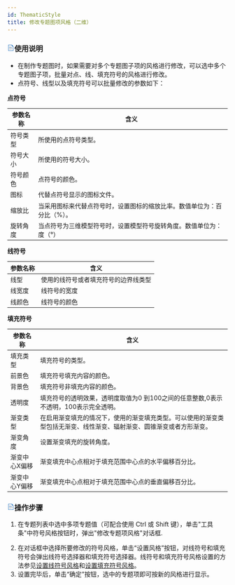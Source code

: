 ```yaml
---
id: ThematicStyle
title: 修改专题图项风格（二维）
---
```

### ![](../img/read.gif)使用说明

* 在制作专题图时，如果需要对多个专题图子项的风格进行修改，可以选中多个专题图子项，批量对点、线、填充符号的风格进行修改。
* 点符号、线型以及填充符号可以批量修改的参数如下： 

**点符号**

**参数名称** | **含义**  
---|---  
符号类型 | 所使用的点符号类型。  
符号大小 | 所使用的符号大小。  
符号颜色 | 点符号的颜色。  
图标 | 代替点符号显示的图标文件。  
缩放比 | 当采用图标来代替点符号时，设置图标的缩放比率。数值单位为：百分比（%）。  
旋转角度 | 当点符号为三维模型符号时，设置模型符号旋转角度。数值单位为：度（°）  
  
**线符号**

**参数名称** | **含义**  
---|---  
线型 | 使用的线符号或者填充符号的边界线类型  
线宽度 | 线符号的宽度  
线颜色 | 线符号的颜色  
  
**填充符号**

**参数名称** | **含义**  
---|---  
填充类型 | 填充符号的类型。  
前景色 | 填充符号填充内容的颜色。  
背景色 | 填充符号非填充内容的颜色。  
透明度 | 填充符号的透明效果，透明度取值为0 到100之间的任意整数,0表示不透明，100表示完全透明。  
渐变类型 | 在启用渐变填充的情况下，使用的渐变填充类型。可以使用的渐变类型包括无渐变、线性渐变、辐射渐变、圆锥渐变或者方形渐变。  
渐变角度 | 设置渐变填充的旋转角度。  
渐变中心X偏移 | 渐变填充中心点相对于填充范围中心点的水平偏移百分比。  
渐变中心Y偏移 | 渐变填充中心点相对于填充范围中心点的垂直偏移百分比。  

### ![](../img/read.gif)操作步骤

1. 在专题列表中选中多项专题值（可配合使用 Ctrl 或 Shift 键），单击"工具条"中符号风格按钮时，弹出"修改专题项风格"对话框. 
<!-- ![](img/BatchSettingStyle.png)     -->
2. 在对话框中选择所要修改的符号风格，单击“设置风格”按钮，对线符号和填充符号会弹出线符号选择器和填充符号选择器。线符号和填充符号风格设置的方法参见[设置线符号风格](../../Visualization/LayerStyle/LineSymStyle.html)和[设置填充符号风格](../../Visualization/LayerStyle/FillSymStyle.html)。
3. 设置完毕后，单击“确定”按钮，选中的专题项即可按新的风格进行显示。